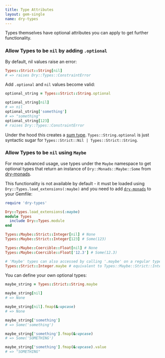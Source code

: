 ```yaml
---
title: Type Attributes
layout: gem-single
name: dry-types
---
```


Types themselves have optional attributes you can apply to get further functionality.

### Allow Types to be `nil` by adding `.optional`

By default, nil values raise an error:

``` ruby
Types::Strict::String[nil]
# => raises Dry::Types::ConstraintError
```

Add `.optional` and `nil` values become valid:

```ruby
optional_string = Types::Strict::String.optional

optional_string[nil]
# => nil
optional_string['something']
# => "something"
optional_string[123]
# raises Dry::Types::ConstraintError
```

Under the hood this creates a [sum type](/gems/dry-types/sum/).  `Types::String.optional` is just syntactic sugar for `Types::Strict::Nil | Types::Strict::String`.

### Allow Types to be `nil` using `Maybe`

For more advanced usage, use types under the `Maybe` namespace to get optional types that return an instance of `Dry::Monads::Maybe::Some` from [dry-monads](/gems/dry-monads/).

This functionality is not available by default - it must be loaded using `Dry::Types.load_extensions(:maybe)` and you need to add [`dry-monads`](/gems/dry-monads) to your Gemfile:

``` ruby
require 'dry-types'

Dry::Types.load_extensions(:maybe)
module Types
  include Dry::Types.module
end

Types::Maybe::Strict::Integer[nil] # None
Types::Maybe::Strict::Integer[123] # Some(123)

Types::Maybe::Coercible::Float[nil] # None
Types::Maybe::Coercible::Float['12.3'] # Some(12.3)

# 'Maybe' types can also accessed by calling '.maybe' on a regular type:
Types::Strict::Integer.maybe # equivalent to Types::Maybe::Strict::Integer
```

You can define your own optional types:

``` ruby
maybe_string = Types::Strict::String.maybe

maybe_string[nil]
# => None

maybe_string[nil].fmap(&:upcase)
# => None

maybe_string['something']
# => Some('something')

maybe_string['something'].fmap(&:upcase)
# => Some('SOMETHING')

maybe_string['something'].fmap(&:upcase).value
# => "SOMETHING"
```
